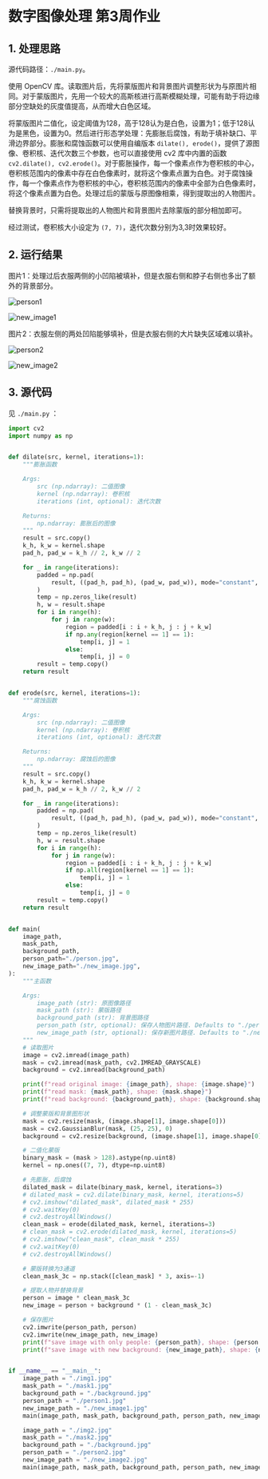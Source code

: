 # 数字图像处理 第3周作业

## 1. 处理思路

源代码路径：`./main.py`。

使用 OpenCV 库。读取图片后，先将蒙版图片和背景图片调整形状为与原图片相同。对于蒙版图片，先用一个较大的高斯核进行高斯模糊处理，可能有助于将边缘部分空缺处的灰度值提高，从而增大白色区域。

将蒙版图片二值化，设定阈值为128，高于128认为是白色，设置为1；低于128认为是黑色，设置为0。然后进行形态学处理：先膨胀后腐蚀，有助于填补缺口、平滑边界部分。膨胀和腐蚀函数可以使用自编版本 `dilate(), erode()`，提供了源图像、卷积核、迭代次数三个参数，也可以直接使用 cv2 库中内置的函数 `cv2.dilate(), cv2.erode()`。对于膨胀操作，每一个像素点作为卷积核的中心，卷积核范围内的像素中存在白色像素时，就将这个像素点置为白色。对于腐蚀操作，每一个像素点作为卷积核的中心，卷积核范围内的像素中全部为白色像素时，将这个像素点置为白色。处理过后的蒙版与原图像相乘，得到提取出的人物图片。

替换背景时，只需将提取出的人物图片和背景图片去除蒙版的部分相加即可。

经过测试，卷积核大小设定为 `(7, 7)`，迭代次数分别为3,3时效果较好。

## 2. 运行结果

图片1：处理过后衣服两侧的小凹陷被填补，但是衣服右侧和脖子右侧也多出了额外的背景部分。

![person1](https://cdn.jsdelivr.net/gh/DerrickMarcus/picgo_image/images/person1.jpg)

![new_image1](https://cdn.jsdelivr.net/gh/DerrickMarcus/picgo_image/images/new_image1.jpg)

图片2：衣服左侧的两处凹陷能够填补，但是衣服右侧的大片缺失区域难以填补。

![person2](https://cdn.jsdelivr.net/gh/DerrickMarcus/picgo_image/images/person2.jpg)

![new_image2](https://cdn.jsdelivr.net/gh/DerrickMarcus/picgo_image/images/new_image2.jpg)

## 3. 源代码

见 `./main.py` ：

```py
import cv2
import numpy as np


def dilate(src, kernel, iterations=1):
    """膨胀函数

    Args:
        src (np.ndarray): 二值图像
        kernel (np.ndarray): 卷积核
        iterations (int, optional): 迭代次数

    Returns:
        np.ndarray: 膨胀后的图像
    """
    result = src.copy()
    k_h, k_w = kernel.shape
    pad_h, pad_w = k_h // 2, k_w // 2

    for _ in range(iterations):
        padded = np.pad(
            result, ((pad_h, pad_h), (pad_w, pad_w)), mode="constant", constant_values=0
        )
        temp = np.zeros_like(result)
        h, w = result.shape
        for i in range(h):
            for j in range(w):
                region = padded[i : i + k_h, j : j + k_w]
                if np.any(region[kernel == 1] == 1):
                    temp[i, j] = 1
                else:
                    temp[i, j] = 0
        result = temp.copy()
    return result


def erode(src, kernel, iterations=1):
    """腐蚀函数

    Args:
        src (np.ndarray): 二值图像
        kernel (np.ndarray): 卷积核
        iterations (int, optional): 迭代次数

    Returns:
        np.ndarray: 腐蚀后的图像
    """
    result = src.copy()
    k_h, k_w = kernel.shape
    pad_h, pad_w = k_h // 2, k_w // 2

    for _ in range(iterations):
        padded = np.pad(
            result, ((pad_h, pad_h), (pad_w, pad_w)), mode="constant", constant_values=1
        )
        temp = np.zeros_like(result)
        h, w = result.shape
        for i in range(h):
            for j in range(w):
                region = padded[i : i + k_h, j : j + k_w]
                if np.all(region[kernel == 1] == 1):
                    temp[i, j] = 1
                else:
                    temp[i, j] = 0
        result = temp.copy()
    return result


def main(
    image_path,
    mask_path,
    background_path,
    person_path="./person.jpg",
    new_image_path="./new_image.jpg",
):
    """主函数

    Args:
        image_path (str): 原图像路径
        mask_path (str): 蒙版路径
        background_path (str): 背景图路径
        person_path (str, optional): 保存人物图片路径. Defaults to "./person.jpg".
        new_image_path (str, optional): 保存新图片路径. Defaults to "./new_image.jpg".
    """
    # 读取图片
    image = cv2.imread(image_path)
    mask = cv2.imread(mask_path, cv2.IMREAD_GRAYSCALE)
    background = cv2.imread(background_path)

    print(f"read original image: {image_path}, shape: {image.shape}")
    print(f"read mask: {mask_path}, shape: {mask.shape}")
    print(f"read background: {background_path}, shape: {background.shape}")

    # 调整蒙版和背景图形状
    mask = cv2.resize(mask, (image.shape[1], image.shape[0]))
    mask = cv2.GaussianBlur(mask, (25, 25), 0)
    background = cv2.resize(background, (image.shape[1], image.shape[0]))

    # 二值化蒙版
    binary_mask = (mask > 128).astype(np.uint8)
    kernel = np.ones((7, 7), dtype=np.uint8)

    # 先膨胀，后腐蚀
    dilated_mask = dilate(binary_mask, kernel, iterations=3)
    # dilated_mask = cv2.dilate(binary_mask, kernel, iterations=5)
    # cv2.imshow("dilated_mask", dilated_mask * 255)
    # cv2.waitKey(0)
    # cv2.destroyAllWindows()
    clean_mask = erode(dilated_mask, kernel, iterations=3)
    # clean_mask = cv2.erode(dilated_mask, kernel, iterations=5)
    # cv2.imshow("clean_mask", clean_mask * 255)
    # cv2.waitKey(0)
    # cv2.destroyAllWindows()

    # 蒙版转换为3通道
    clean_mask_3c = np.stack([clean_mask] * 3, axis=-1)

    # 提取人物并替换背景
    person = image * clean_mask_3c
    new_image = person + background * (1 - clean_mask_3c)

    # 保存图片
    cv2.imwrite(person_path, person)
    cv2.imwrite(new_image_path, new_image)
    print(f"save image with only people: {person_path}, shape: {person.shape}")
    print(f"save image with new background: {new_image_path}, shape: {new_image.shape}")


if __name__ == "__main__":
    image_path = "./img1.jpg"
    mask_path = "./mask1.jpg"
    background_path = "./background.jpg"
    person_path = "./person1.jpg"
    new_image_path = "./new_image1.jpg"
    main(image_path, mask_path, background_path, person_path, new_image_path)

    image_path = "./img2.jpg"
    mask_path = "./mask2.jpg"
    background_path = "./background.jpg"
    person_path = "./person2.jpg"
    new_image_path = "./new_image2.jpg"
    main(image_path, mask_path, background_path, person_path, new_image_path)

```

